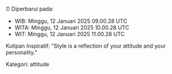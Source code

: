 ⏰ Diperbarui pada:
- WIB: Minggu, 12 Januari 2025 09.00.28 UTC
- WITA: Minggu, 12 Januari 2025 10.00.28 UTC
- WIT: Minggu, 12 Januari 2025 11.00.28 UTC

Kutipan Inspiratif:
"Style is a reflection of your attitude and your personality."


Kategori: attitude


